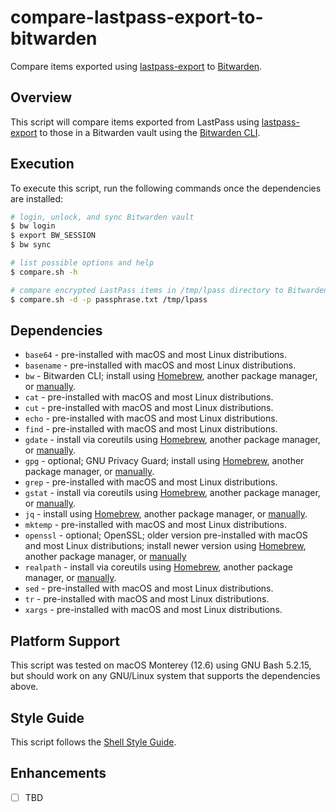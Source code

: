 # compare-lastpass-export-to-bitwarden

Compare items exported using [lastpass-export](https://github.com/ErinsMatthew/lastpass-export)
to [Bitwarden](https://bitwarden.com/).

## Overview

This script will compare items exported from LastPass using
[lastpass-export](https://github.com/ErinsMatthew/lastpass-export) to those in a
Bitwarden vault using the [Bitwarden CLI](https://bitwarden.com/help/cli/).

## Execution

To execute this script, run the following commands once the
dependencies are installed:

```sh
# login, unlock, and sync Bitwarden vault
$ bw login
$ export BW_SESSION
$ bw sync

# list possible options and help
$ compare.sh -h

# compare encrypted LastPass items in /tmp/lpass directory to Bitwarden
$ compare.sh -d -p passphrase.txt /tmp/lpass
```

## Dependencies

- `base64` - pre-installed with macOS and most Linux distributions.
- `basename` - pre-installed with macOS and most Linux distributions.
- `bw` - Bitwarden CLI; install using [Homebrew](https://formulae.brew.sh/formula/bitwarden-cli), another package manager, or [manually](https://bitwarden.com/help/cli/).
- `cat` - pre-installed with macOS and most Linux distributions.
- `cut` - pre-installed with macOS and most Linux distributions.
- `echo` - pre-installed with macOS and most Linux distributions.
- `find` - pre-installed with macOS and most Linux distributions.
- `gdate` - install via coreutils using [Homebrew](https://formulae.brew.sh/formula/coreutils), another package manager, or [manually](https://www.gnu.org/software/coreutils/).
- `gpg` - optional; GNU Privacy Guard; install using [Homebrew](https://formulae.brew.sh/formula/gnupg), another package manager, or [manually](https://gnupg.org/).
- `grep` - pre-installed with macOS and most Linux distributions.
- `gstat` - install via coreutils using [Homebrew](https://formulae.brew.sh/formula/coreutils), another package manager, or [manually](https://www.gnu.org/software/coreutils/).
- `jq` - install using [Homebrew](https://formulae.brew.sh/formula/jq), another package manager, or [manually](https://stedolan.github.io/jq/).
- `mktemp` - pre-installed with macOS and most Linux distributions.
- `openssl` - optional; OpenSSL; older version pre-installed with macOS and most Linux distributions; install newer version using [Homebrew](https://formulae.brew.sh/formula/openssl@3), another package manager, or [manually](https://www.openssl.org/source/)
- `realpath` - install via coreutils using [Homebrew](https://formulae.brew.sh/formula/coreutils), another package manager, or [manually](https://www.gnu.org/software/coreutils/).
- `sed` - pre-installed with macOS and most Linux distributions.
- `tr` - pre-installed with macOS and most Linux distributions.
- `xargs` - pre-installed with macOS and most Linux distributions.

## Platform Support

This script was tested on macOS Monterey (12.6) using GNU Bash 5.2.15,
but should work on any GNU/Linux system that supports the dependencies
above.

## Style Guide

This script follows the [Shell Style Guide](https://google.github.io/styleguide/shellguide.html).

## Enhancements

- [ ] TBD
